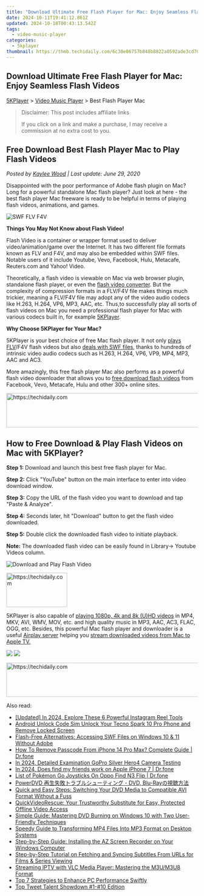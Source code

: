 ```yaml
---
title: "Download Ultimate Free Flash Player for Mac: Enjoy Seamless Flash Videos"
date: 2024-10-11T19:41:12.861Z
updated: 2024-10-18T00:43:13.542Z
tags:
  - video-music-player
categories:
  - 5kplayer
thumbnail: https://thmb.techidaily.com/6c30e06757b848b8822a0592ade3cd707135548fc958e44df6b196388e83adbe.jpg
---
```


## Download Ultimate Free Flash Player for Mac: Enjoy Seamless Flash Videos

[5KPlayer](https://tools.techidaily.com/5kplayer/products/) \> [Video Music Player](https://tools.techidaily.com/5kplayer/video-music-player/) \> Best Flash Player Mac

>  Disclaimer: This post includes affiliate links
>
>  If you click on a link and make a purchase, I may receive a commission at no extra cost to you.
>

## Free Download Best Flash Player Mac to Play Flash Videos

 _Posted by [Kaylee Wood](https://www.quora.com/profile/Amanda-Hu-21) | Last update: June 29, 2020_

Disappointed with the poor performance of Adobe flash plugin on Mac? Long for a powerful standalone Mac flash player? Just look at here - the best flash player Mac freeware is ready to be helpful in terms of playing flash videos, animations, and games.

![SWF FLV F4V](https://www.5kplayer.com/video-music-player/img/flv-f4v-swf-mp-0108.jpg) 

**Things You May Not Know about Flash Video!**

Flash Video is a container or wrapper format used to deliver video/animation/game over the Internet. It has two different file formats known as FLV and F4V, and may also be embedded within SWF files. Notable users of it include Youtube, Vevo, Facebook, Hulu, Metacafe, Reuters.com and Yahoo! Video. 

Theoretically, a flash video is viewable on Mac via web browser plugin, standalone flash player, or even the [flash video converter](https://tools.techidaily.com/5kplayer/products/). But the complexity of compression formats in a FLV/F4V file makes things much trickier, meaning a FLV/F4V file may adopt any of the video audio codecs like H.263, H.264, VP6, MP3, AAC, etc. Thus,to successfully play all sorts of flash videos on Mac you need a professional flash player for Mac with various codecs built in, for example [5KPlayer](https://tools.techidaily.com/5kplayer/video-music-player/).

**Why Choose 5KPlayer for Your Mac?**

5KPlayer is your best choice of free Mac flash player. It not only [plays FLV](https://tools.techidaily.com/5kplayer/video-music-player/)/F4V flash videos but also [deals with SWF files](https://tools.techidaily.com/5kplayer/video-music-player/), thanks to hundreds of intrinsic video audio codecs such as H.263, H.264, VP6, VP9, MP4, MP3, AAC and AC3\. 

More amazingly, this free flash player Mac also performs as a powerful flash video downloader that allows you to [free download flash videos](https://tools.techidaily.com/5kplayer/youtube-download/) from Facebook, Vevo, Metacafe, Hulu and other 300+ online sites. 

<!-- affiliate ads begin -->
<a href="https://imp.i110150.net/c/5597632/924297/11305" target="_top" id="924297">
  <img src="//a.impactradius-go.com/display-ad/11305-924297" border="0" alt="https://techidaily.com" width="728" height="90"/>
</a>
<img height="0" width="0" src="https://imp.i110150.net/i/5597632/924297/11305" style="position:absolute;visibility:hidden;" border="0" />
<!-- affiliate ads end -->

## How to Free Download & Play Flash Videos on Mac with 5KPlayer?

**Step 1:**  Download and launch this best free flash player for Mac.

**Step 2:**  Click "YouTube" button on the main interface to enter into video download window.

**Step 3:**  Copy the URL of the flash video you want to download and tap "Paste & Analyze".

**Step 4:**  Seconds later, hit "Download" button to get the flash video downloaded.

**Step 5:**  Double click the downloaded flash video to initiate playback. 

**Note:**  The downloaded flash video can be easily found in Library-> Youtube Videos column.

![Download and Play Flash Video](https://www.5kplayer.com/video-music-player/img/download-play-flash-video-0108.jpg) 

<!-- affiliate ads begin -->
<a href="https://malaysia-healthcare-travel-council.pxf.io/c/5597632/1576477/17382" target="_top" id="1576477">
  <img src="//a.impactradius-go.com/display-ad/17382-1576477" border="0" alt="https://techidaily.com" width="160" height="90"/>
</a>
<img height="0" width="0" src="https://malaysia-healthcare-travel-council.pxf.io/i/5597632/1576477/17382" style="position:absolute;visibility:hidden;" border="0" />
<!-- affiliate ads end -->

5KPlayer is also capable of [playing 1080p, 4k and 8k (U)HD videos](https://tools.techidaily.com/5kplayer/video-music-player/) in MP4, MKV, AVI, WMV, MOV, etc. and high quality music in MP3, AAC, AC3, FLAC, OGG, etc. Besides, this powerful Mac flash player and downloader is a useful [Airplay server](https://tools.techidaily.com/5kplayer/airplay/) helping you [stream downloaded videos from Mac to Apple TV.](https://tools.techidaily.com/5kplayer/airplay/)

[![](https://www.5kplayer.com/video-music-player/../button/freedownbackmac.png)](https://tools.techidaily.com/5kplayer/products/) [![](https://www.5kplayer.com/video-music-player/../button/freedownwhitewin.png)](https://tools.techidaily.com/5kplayer/products/)

<!-- affiliate ads begin -->
<a href="https://bluettius.sjv.io/c/5597632/2139119/17108" target="_top" id="2139119">
  <img src="//a.impactradius-go.com/display-ad/17108-2139119" border="0" alt="https://techidaily.com" width="728" height="90"/>
</a>
<img height="0" width="0" src="https://bluettius.sjv.io/i/5597632/2139119/17108" style="position:absolute;visibility:hidden;" border="0" />
<!-- affiliate ads end -->

<ins class="adsbygoogle"
     style="display:block"
     data-ad-format="autorelaxed"
     data-ad-client="ca-pub-7571918770474297"
     data-ad-slot="1223367746"></ins>

<ins class="adsbygoogle"
     style="display:block"
     data-ad-client="ca-pub-7571918770474297"
     data-ad-slot="8358498916"
     data-ad-format="auto"
     data-full-width-responsive="true"></ins>

<span class="atpl-alsoreadstyle">Also read:</span>
<div><ul>
<li><a href="https://instagram-videos.techidaily.com/updated-in-2024-explore-these-6-powerful-instagram-reel-tools/"><u>[Updated] In 2024, Explore These 6 Powerful Instagram Reel Tools</u></a></li>
<li><a href="https://sim-unlock.techidaily.com/android-unlock-code-sim-unlock-your-tecno-spark-10-pro-phone-and-remove-locked-screen-by-drfone-android/"><u>Android Unlock Code Sim Unlock Your Tecno Spark 10 Pro Phone and Remove Locked Screen</u></a></li>
<li><a href="https://vp-tips.techidaily.com/flash-free-alternatives-accessing-swf-files-on-windows-10-and-11-without-adobe/"><u>Flash-Free Alternatives: Accessing SWF Files on Windows 10 & 11 Without Adobe</u></a></li>
<li><a href="https://iphone-unlock.techidaily.com/how-to-remove-passcode-from-iphone-14-pro-max-complete-guide-drfone-by-drfone-ios/"><u>How To Remove Passcode From iPhone 14 Pro Max? Complete Guide | Dr.fone</u></a></li>
<li><a href="https://fox-cloud.techidaily.com/in-2024-detailed-examination-gopro-silver-hero4-camera-testing/"><u>In 2024, Detailed Examination GoPro Silver Hero4 Camera Testing</u></a></li>
<li><a href="https://location-social.techidaily.com/in-2024-does-find-my-friends-work-on-apple-iphone-7-drfone-by-drfone-virtual-ios/"><u>In 2024, Does find my friends work on Apple iPhone 7 | Dr.fone</u></a></li>
<li><a href="https://android-pokemon-go.techidaily.com/list-of-pokemon-go-joysticks-on-oppo-find-n3-flip-drfone-by-drfone-virtual-android/"><u>List of Pokémon Go Joysticks On Oppo Find N3 Flip | Dr.fone</u></a></li>
<li><a href="https://video-creation-software.techidaily.com/powerdvd-dvd-blu-ray/"><u>PowerDVD 再生失敗トラブルシューティング - DVD, Blu-Rayの視聴方法</u></a></li>
<li><a href="https://video-creation-software.techidaily.com/quick-and-easy-steps-switching-your-dvd-media-to-compatible-avi-format-without-a-fuss/"><u>Quick and Easy Steps: Switching Your DVD Media to Compatible AVI Format Without a Fuss</u></a></li>
<li><a href="https://video-creation-software.techidaily.com/quickvideorescue-your-trustworthy-substitute-for-easy-protected-offline-video-access/"><u>QuickVideoRescue: Your Trustworthy Substitute for Easy, Protected Offline Video Access</u></a></li>
<li><a href="https://video-creation-software.techidaily.com/simple-guide-mastering-dvd-burning-on-windows-10-with-two-user-friendly-techniques/"><u>Simple Guide: Mastering DVD Burning on Windows 10 with Two User-Friendly Techniques</u></a></li>
<li><a href="https://video-creation-software.techidaily.com/speedy-guide-to-transforming-mp4-files-into-mp3-format-on-desktop-systems/"><u>Speedy Guide to Transforming MP4 Files Into MP3 Format on Desktop Systems</u></a></li>
<li><a href="https://video-creation-software.techidaily.com/step-by-step-guide-installing-the-az-screen-recorder-on-your-windows-computer/"><u>Step-by-Step Guide: Installing the AZ Screen Recorder on Your Windows Computer</u></a></li>
<li><a href="https://video-creation-software.techidaily.com/step-by-step-tutorial-on-fetching-and-syncing-subtitles-from-urls-for-films-and-series-viewing/"><u>Step-by-Step Tutorial on Fetching and Syncing Subtitles From URLs for Films & Series Viewing</u></a></li>
<li><a href="https://video-creation-software.techidaily.com/streaming-iptv-with-vlc-media-player-mastering-the-m3um3u8-format/"><u>Streaming IPTV with VLC Media Player: Mastering the M3U/M3U8 Format</u></a></li>
<li><a href="https://technical-tips.techidaily.com/top-7-strategies-to-enhance-pc-performance-swiftly/"><u>Top 7 Strategies to Enhance PC Performance Swiftly</u></a></li>
<li><a href="https://twitter-videos.techidaily.com/top-tweet-talent-showdown-1-10-edition/"><u>Top Tweet Talent Showdown #1-#10 Edition</u></a></li>
</ul></div>

